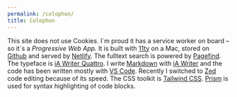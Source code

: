 ```yaml
---
permalink: /colophon/
title: Colophon
---
```


This site does not use Cookies. I´m proud it has a service worker on board – so it´s a _Progressive Web App._ It is built with [11ty](https://www.11ty.dev) on a Mac, stored on [Github](https://github.com) and served by [Netlify](https://www.netlify.com). The fulltext search is powered by [Pagefind](/2024-04-26-pagefind/). The typeface is [iA Writer Quattro](https://ia.net/topics/a-typographic-christmas). I write [Markdown](https://www.markdownguide.org) with [iA Writer](https://ia.net/writer) and the code has been written mostly with [VS Code](https://code.visualstudio.com). Recently I switched to [Zed](https://zed.dev) code editing because of its speed. The CSS toolkit is [Tailwind CSS](/2023-01-24-my-first-attempt-with-tailwind-css/). [Prism](https://prismjs.com) is used for syntax highlighting of code blocks.
